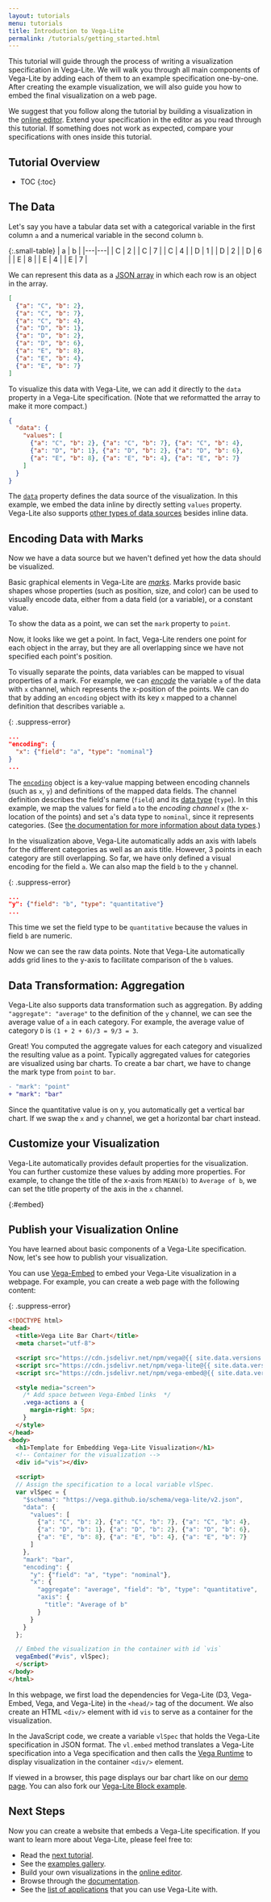 ```yaml
---
layout: tutorials
menu: tutorials
title: Introduction to Vega-Lite
permalink: /tutorials/getting_started.html
---
```


This tutorial will guide through the process of writing a visualization specification in Vega-Lite. We will walk you through all main components of Vega-Lite by adding each of them to an example specification one-by-one. After creating the example visualization, we will also guide you how to embed the final visualization on a web page.

We suggest that you follow along the tutorial by building a visualization in the [online editor](https://vega.github.io/editor/#/custom/vega-lite). Extend your specification in the editor as you read through this tutorial. If something does not work as expected, compare your specifications with ones inside this tutorial.

## Tutorial Overview

* TOC
{:toc}

## The Data

Let's say you have a tabular data set with a categorical variable in the first column `a` and a numerical variable in the second column `b`.

{:.small-table}
| a | b |
|---|---|
| C | 2 |
| C | 7 |
| C | 4 |
| D | 1 |
| D | 2 |
| D | 6 |
| E | 8 |
| E | 4 |
| E | 7 |

We can represent this data as a [JSON array](http://www.json.org/) in which each row is an object in the array.

```json
[
  {"a": "C", "b": 2},
  {"a": "C", "b": 7},
  {"a": "C", "b": 4},
  {"a": "D", "b": 1},
  {"a": "D", "b": 2},
  {"a": "D", "b": 6},
  {"a": "E", "b": 8},
  {"a": "E", "b": 4},
  {"a": "E", "b": 7}
]
```

To visualize this data with Vega-Lite, we can add it directly to the `data` property in a Vega-Lite specification. (Note that we reformatted the array to make it more compact.)

```json
{
  "data": {
    "values": [
      {"a": "C", "b": 2}, {"a": "C", "b": 7}, {"a": "C", "b": 4},
      {"a": "D", "b": 1}, {"a": "D", "b": 2}, {"a": "D", "b": 6},
      {"a": "E", "b": 8}, {"a": "E", "b": 4}, {"a": "E", "b": 7}
    ]
  }
}
```

The [`data`]({{site.baseurl}}/docs/data.html) property defines the data source of the visualization. In this example, we embed the data inline by directly setting `values` property. Vega-Lite also supports [other types of data sources]({{site.baseurl}}/docs/data.html) besides inline data.

## Encoding Data with Marks

Now we have a data source but we haven't defined yet how the data should be visualized.

Basic graphical elements in Vega-Lite are [*marks*]({{site.baseurl}}/docs/mark.html). Marks provide basic shapes whose properties (such as position, size, and color) can be used to visually encode data, either from a data field (or a variable), or a constant value.

To show the data as a point, we can set the `mark` property to `point`.

<div class="vl-example" data-name="point_overlap"></div>

Now, it looks like we get a point. In fact, Vega-Lite renders one point for each object in the array, but they are all overlapping since we have not specified each point's position.

To visually separate the points, data variables can be mapped to visual properties of a mark. For example, we can [*encode*]({{site.baseurl}}/docs/encoding.html) the variable `a` of the data with `x` channel, which represents the x-position of the points. We can do that by adding an `encoding` object with its key `x` mapped to a channel definition that describes variable `a`.

{: .suppress-error}
```json
...
"encoding": {
  "x": {"field": "a", "type": "nominal"}
}
...
```

<div class="vl-example" data-name="point_1d_array"></div>

The [`encoding`]({{site.baseurl}}/docs/encoding.html) object is a key-value mapping between encoding channels (such as `x`, `y`) and definitions of the mapped data fields. The channel definition describes the field's name (`field`) and its [data type]({{site.baseurl}}/docs/encoding.html#type) (`type`). In this example, we map the values for field `a` to the *encoding channel* `x` (the x-location of the points) and set `a`'s data type to `nominal`, since it represents categories. (See [the documentation for more information about data types]({{site.baseurl}}/docs/encoding.html#type).)

In the visualization above, Vega-Lite automatically adds an axis with labels for the different categories as well as an axis title. However, 3 points in each category are still overlapping. So far, we have only defined a visual encoding for the field `a`. We can also map the field `b` to the `y` channel.

{: .suppress-error}
```json
...
"y": {"field": "b", "type": "quantitative"}
...
```

This time we set the field type to be `quantitative` because the values in field `b` are numeric.

<div class="vl-example" data-name="point_2d_array"></div>

Now we can see the raw data points. Note that Vega-Lite automatically adds grid lines to the y-axis to facilitate comparison of the `b` values.

## Data Transformation: Aggregation

Vega-Lite also supports data transformation such as aggregation. By adding `"aggregate": "average"` to the definition of the `y` channel, we can see the average value of `a` in each category. For example, the average value of category `D` is `(1 + 2 + 6)/3 = 9/3 = 3`.

<div class="vl-example" data-name="point_2d_aggregate"></div>

Great! You computed the aggregate values for each category and visualized the resulting value as a point. Typically aggregated values for categories are visualized using bar charts. To create a bar chart, we have to change the mark type from `point` to `bar`.


```diff
- "mark": "point"
+ "mark": "bar"
```

<div class="vl-example" data-name="bar_array_aggregate"></div>

Since the quantitative value is on y, you automatically get a vertical bar chart. If we swap the `x` and `y` channel, we get a horizontal bar chart instead.

<div class="vl-example" data-name="bar_swap_axes"></div>

## Customize your Visualization

<!-- TODO need to find a way to talk about conciseness here somehow. -->
Vega-Lite automatically provides default properties for the visualization. You can further customize these values by adding more properties. For example, to change the title of the x-axis from `MEAN(b)` to `Average of b`, we can set the title property of the axis in the `x` channel.

<div class="vl-example" data-name="bar_swap_custom"></div>

{:#embed}
## Publish your Visualization Online

You have learned about basic components of a Vega-Lite specification.
Now, let's see how to publish your visualization.

You can use [Vega-Embed](https://github.com/vega/vega-embed) to embed your Vega-Lite visualization in a webpage.  For example, you can create a web page with the following content:

{: .suppress-error}
```html
<!DOCTYPE html>
<head>
  <title>Vega Lite Bar Chart</title>
  <meta charset="utf-8">

  <script src="https://cdn.jsdelivr.net/npm/vega@{{ site.data.versions.vega }}/build/vega.js"></script>
  <script src="https://cdn.jsdelivr.net/npm/vega-lite@{{ site.data.versions.vega-lite }}/build/vega-lite.js"></script>
  <script src="https://cdn.jsdelivr.net/npm/vega-embed@{{ site.data.versions.vega-embed }}/build/vega-embed.js"></script>

  <style media="screen">
    /* Add space between Vega-Embed links  */
    .vega-actions a {
      margin-right: 5px;
    }
  </style>
</head>
<body>
  <h1>Template for Embedding Vega-Lite Visualization</h1>
  <!-- Container for the visualization -->
  <div id="vis"></div>

  <script>
  // Assign the specification to a local variable vlSpec.
  var vlSpec = {
    "$schema": "https://vega.github.io/schema/vega-lite/v2.json",
    "data": {
      "values": [
        {"a": "C", "b": 2}, {"a": "C", "b": 7}, {"a": "C", "b": 4},
        {"a": "D", "b": 1}, {"a": "D", "b": 2}, {"a": "D", "b": 6},
        {"a": "E", "b": 8}, {"a": "E", "b": 4}, {"a": "E", "b": 7}
      ]
    },
    "mark": "bar",
    "encoding": {
      "y": {"field": "a", "type": "nominal"},
      "x": {
        "aggregate": "average", "field": "b", "type": "quantitative",
        "axis": {
          "title": "Average of b"
        }
      }
    }
  };

  // Embed the visualization in the container with id `vis`
  vegaEmbed("#vis", vlSpec);
  </script>
</body>
</html>
```

In this webpage, we first load the dependencies for Vega-Lite (D3, Vega-Embed, Vega, and Vega-Lite) in the `<head/>` tag of the document. We also create an HTML `<div/>` element with id `vis` to serve as a container for the visualization.

In the JavaScript code, we create a variable `vlSpec` that holds the Vega-Lite specification in JSON format. The `vl.embed` method translates a Vega-Lite specification into a Vega specification and then calls the [Vega Runtime](https://vega.github.io/vega/usage/) to display visualization in the container `<div/>` element.

If viewed in a browser, this page displays our bar chart like on our [demo page]({{site.baseurl}}/site/demo.html). You can also fork our [Vega-Lite Block example](https://bl.ocks.org/domoritz/455e1c7872c4b38a58b90df0c3d7b1b9).

## Next Steps

Now you can create a website that embeds a Vega-Lite specification. If you want to learn more about Vega-Lite, please feel free to:

* Read the [next tutorial]({{site.baseurl}}/tutorials/explore.html).
* See the [examples gallery]({{site.baseurl}}/examples/).
* Build your own visualizations in the [online editor](https://vega.github.io/editor/#/custom/vega-lite).
* Browse through the [documentation]({{site.baseurl}}/docs/).
* See the [list of applications](https://vega.github.io/vega-lite/applications.html) that you can use Vega-Lite with.
